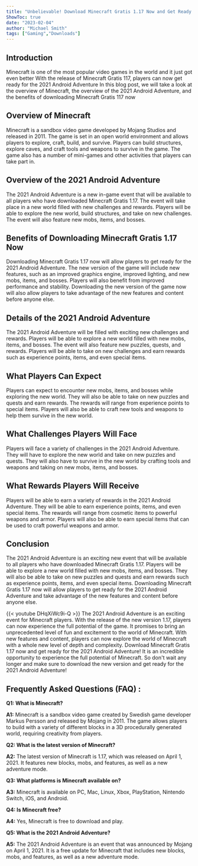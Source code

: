 ```yaml
---
title: "Unbelievable! Download Minecraft Gratis 1.17 Now and Get Ready for the 2021 Android Adventure!"
ShowToc: true 
date: "2023-02-04"
author: "Michael Smith" 
tags: ["Gaming","Downloads"]
---
```

## Introduction

Minecraft is one of the most popular video games in the world and it just got even better With the release of Minecraft Gratis 117, players can now get ready for the 2021 Android Adventure In this blog post, we will take a look at the overview of Minecraft, the overview of the 2021 Android Adventure, and the benefits of downloading Minecraft Gratis 117 now

## Overview of Minecraft

Minecraft is a sandbox video game developed by Mojang Studios and released in 2011. The game is set in an open world environment and allows players to explore, craft, build, and survive. Players can build structures, explore caves, and craft tools and weapons to survive in the game. The game also has a number of mini-games and other activities that players can take part in.

## Overview of the 2021 Android Adventure

The 2021 Android Adventure is a new in-game event that will be available to all players who have downloaded Minecraft Gratis 1.17. The event will take place in a new world filled with new challenges and rewards. Players will be able to explore the new world, build structures, and take on new challenges. The event will also feature new mobs, items, and bosses.

## Benefits of Downloading Minecraft Gratis 1.17 Now

Downloading Minecraft Gratis 1.17 now will allow players to get ready for the 2021 Android Adventure. The new version of the game will include new features, such as an improved graphics engine, improved lighting, and new mobs, items, and bosses. Players will also benefit from improved performance and stability. Downloading the new version of the game now will also allow players to take advantage of the new features and content before anyone else.

## Details of the 2021 Android Adventure

The 2021 Android Adventure will be filled with exciting new challenges and rewards. Players will be able to explore a new world filled with new mobs, items, and bosses. The event will also feature new puzzles, quests, and rewards. Players will be able to take on new challenges and earn rewards such as experience points, items, and even special items.

## What Players Can Expect

Players can expect to encounter new mobs, items, and bosses while exploring the new world. They will also be able to take on new puzzles and quests and earn rewards. The rewards will range from experience points to special items. Players will also be able to craft new tools and weapons to help them survive in the new world.

## What Challenges Players Will Face

Players will face a variety of challenges in the 2021 Android Adventure. They will have to explore the new world and take on new puzzles and quests. They will also have to survive in the new world by crafting tools and weapons and taking on new mobs, items, and bosses.

## What Rewards Players Will Receive

Players will be able to earn a variety of rewards in the 2021 Android Adventure. They will be able to earn experience points, items, and even special items. The rewards will range from cosmetic items to powerful weapons and armor. Players will also be able to earn special items that can be used to craft powerful weapons and armor.

## Conclusion

The 2021 Android Adventure is an exciting new event that will be available to all players who have downloaded Minecraft Gratis 1.17. Players will be able to explore a new world filled with new mobs, items, and bosses. They will also be able to take on new puzzles and quests and earn rewards such as experience points, items, and even special items. Downloading Minecraft Gratis 1.17 now will allow players to get ready for the 2021 Android Adventure and take advantage of the new features and content before anyone else.

{{< youtube DHqXiWc9i-Q >}} 
The 2021 Android Adventure is an exciting event for Minecraft players. With the release of the new version 1.17, players can now experience the full potential of the game. It promises to bring an unprecedented level of fun and excitement to the world of Minecraft. With new features and content, players can now explore the world of Minecraft with a whole new level of depth and complexity. Download Minecraft Gratis 1.17 now and get ready for the 2021 Android Adventure! It is an incredible opportunity to experience the full potential of Minecraft. So don't wait any longer and make sure to download the new version and get ready for the 2021 Android Adventure!

## Frequently Asked Questions (FAQ) :
**Q1: What is Minecraft?**

**A1:** Minecraft is a sandbox video game created by Swedish game developer Markus Persson and released by Mojang in 2011. The game allows players to build with a variety of different blocks in a 3D procedurally generated world, requiring creativity from players.

**Q2: What is the latest version of Minecraft?**

**A2:** The latest version of Minecraft is 1.17, which was released on April 1, 2021. It features new blocks, mobs, and features, as well as a new adventure mode.

**Q3: What platforms is Minecraft available on?**

**A3:** Minecraft is available on PC, Mac, Linux, Xbox, PlayStation, Nintendo Switch, iOS, and Android.

**Q4: Is Minecraft free?**

**A4:** Yes, Minecraft is free to download and play.

**Q5: What is the 2021 Android Adventure?**

**A5:** The 2021 Android Adventure is an event that was announced by Mojang on April 1, 2021. It is a free update for Minecraft that includes new blocks, mobs, and features, as well as a new adventure mode.




